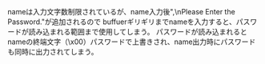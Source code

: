 nameは入力文字数制限されているが、name入力後",\nPlease Enter the Password."が追加されるので
buffuerギリギリまでnameを入力すると、パスワードが読み込まれる範囲まで使用してしまう。
パスワードが読み込まれるとnameの終端文字（\x00）パスワードで上書きされ、name出力時にパスワードも同時に出力されてしまう。
